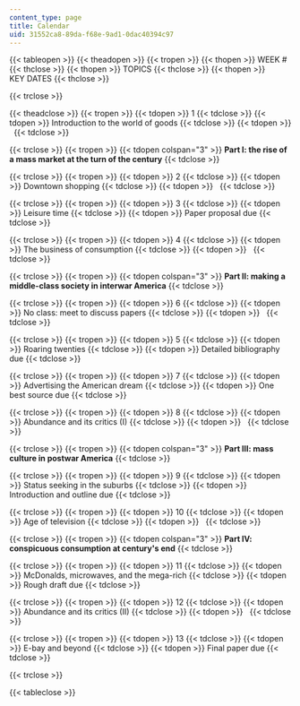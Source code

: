 ```yaml
---
content_type: page
title: Calendar
uid: 31552ca8-89da-f68e-9ad1-0dac40394c97
---
```


{{< tableopen >}}
{{< theadopen >}}
{{< tropen >}}
{{< thopen >}}
WEEK #
{{< thclose >}}
{{< thopen >}}
TOPICS
{{< thclose >}}
{{< thopen >}}
KEY DATES
{{< thclose >}}

{{< trclose >}}

{{< theadclose >}}
{{< tropen >}}
{{< tdopen >}}
1
{{< tdclose >}}
{{< tdopen >}}
Introduction to the world of goods
{{< tdclose >}}
{{< tdopen >}}
 
{{< tdclose >}}

{{< trclose >}}
{{< tropen >}}
{{< tdopen colspan="3" >}}
**Part I: the rise of a mass market at the turn of the century**
{{< tdclose >}}

{{< trclose >}}
{{< tropen >}}
{{< tdopen >}}
2
{{< tdclose >}}
{{< tdopen >}}
Downtown shopping
{{< tdclose >}}
{{< tdopen >}}
 
{{< tdclose >}}

{{< trclose >}}
{{< tropen >}}
{{< tdopen >}}
3
{{< tdclose >}}
{{< tdopen >}}
Leisure time
{{< tdclose >}}
{{< tdopen >}}
Paper proposal due
{{< tdclose >}}

{{< trclose >}}
{{< tropen >}}
{{< tdopen >}}
4
{{< tdclose >}}
{{< tdopen >}}
The business of consumption
{{< tdclose >}}
{{< tdopen >}}
 
{{< tdclose >}}

{{< trclose >}}
{{< tropen >}}
{{< tdopen colspan="3" >}}
**Part II: making a middle-class society in interwar America**
{{< tdclose >}}

{{< trclose >}}
{{< tropen >}}
{{< tdopen >}}
6
{{< tdclose >}}
{{< tdopen >}}
No class: meet to discuss papers
{{< tdclose >}}
{{< tdopen >}}
 
{{< tdclose >}}

{{< trclose >}}
{{< tropen >}}
{{< tdopen >}}
5
{{< tdclose >}}
{{< tdopen >}}
Roaring twenties
{{< tdclose >}}
{{< tdopen >}}
Detailed bibliography due
{{< tdclose >}}

{{< trclose >}}
{{< tropen >}}
{{< tdopen >}}
7
{{< tdclose >}}
{{< tdopen >}}
Advertising the American dream
{{< tdclose >}}
{{< tdopen >}}
One best source due
{{< tdclose >}}

{{< trclose >}}
{{< tropen >}}
{{< tdopen >}}
8
{{< tdclose >}}
{{< tdopen >}}
Abundance and its critics (I)
{{< tdclose >}}
{{< tdopen >}}
 
{{< tdclose >}}

{{< trclose >}}
{{< tropen >}}
{{< tdopen colspan="3" >}}
**Part III: mass culture in postwar America**
{{< tdclose >}}

{{< trclose >}}
{{< tropen >}}
{{< tdopen >}}
9
{{< tdclose >}}
{{< tdopen >}}
Status seeking in the suburbs
{{< tdclose >}}
{{< tdopen >}}
Introduction and outline due
{{< tdclose >}}

{{< trclose >}}
{{< tropen >}}
{{< tdopen >}}
10
{{< tdclose >}}
{{< tdopen >}}
Age of television
{{< tdclose >}}
{{< tdopen >}}
 
{{< tdclose >}}

{{< trclose >}}
{{< tropen >}}
{{< tdopen colspan="3" >}}
**Part IV: conspicuous consumption at century's end**
{{< tdclose >}}

{{< trclose >}}
{{< tropen >}}
{{< tdopen >}}
11
{{< tdclose >}}
{{< tdopen >}}
McDonalds, microwaves, and the mega-rich
{{< tdclose >}}
{{< tdopen >}}
Rough draft due
{{< tdclose >}}

{{< trclose >}}
{{< tropen >}}
{{< tdopen >}}
12
{{< tdclose >}}
{{< tdopen >}}
Abundance and its critics (II)
{{< tdclose >}}
{{< tdopen >}}
 
{{< tdclose >}}

{{< trclose >}}
{{< tropen >}}
{{< tdopen >}}
13
{{< tdclose >}}
{{< tdopen >}}
E-bay and beyond
{{< tdclose >}}
{{< tdopen >}}
Final paper due
{{< tdclose >}}

{{< trclose >}}

{{< tableclose >}}